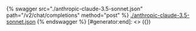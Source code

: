 [#generator:start]: <> ({ "template": "openapi" })
{% swagger src="./anthropic-claude-3.5-sonnet.json" path="/v2/chat/completions" method="post" %}
[./anthropic-claude-3.5-sonnet.json](./anthropic-claude-3.5-sonnet.json)
{% endswagger %}
[#generator:end]: <> ({})